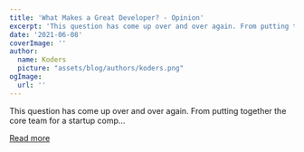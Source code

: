```yaml
---
title: 'What Makes a Great Developer? - Opinion'
excerpt: 'This question has come up over and over again. From putting together the core team for a startup comp...'
date: '2021-06-08'
coverImage: ''
author:
  name: Koders
  picture: "assets/blog/authors/koders.png"
ogImage:
  url: ''
---
```


This question has come up over and over again. From putting together the core team for a startup comp...

[Read more](https://dev.to/krowser/what-makes-a-great-developer-opinion-418d)
